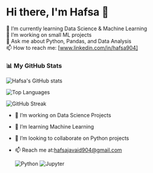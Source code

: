 # Hi there, I'm Hafsa 👋
🌱 I’m currently learning Data Science & Machine Learning  
🔭 I’m working on small ML projects  
💬 Ask me about Python, Pandas, and Data Analysis  
📫 How to reach me: [www.linkedin.com/in/hafsa904]
### 📊 My GitHub Stats
![Hafsa's GitHub stats](https://github-readme-stats.vercel.app/api?username=YOURUSERNAME&show_icons=true&theme=tokyonight)

![Top Languages](https://github-readme-stats.vercel.app/api/top-langs/?username=YOURUSERNAME&layout=compact&theme=tokyonight)

![GitHub Streak](https://github-readme-streak-stats.herokuapp.com/?user=YOURUSERNAME&theme=tokyonight)

- 🔭 I’m working on Data Science Projects  
- 🌱 I’m learning Machine Learning  
- 🤝 I’m looking to collaborate on Python projects  
- 📫 Reach me at:hafsajavaid904@gmail.com

  ![Python](https://img.shields.io/badge/Python-3776AB?style=for-the-badge&logo=python&logoColor=white)
![Jupyter](https://img.shields.io/badge/Jupyter-F37626?style=for-the-badge&logo=jupyter&logoColor=white)
